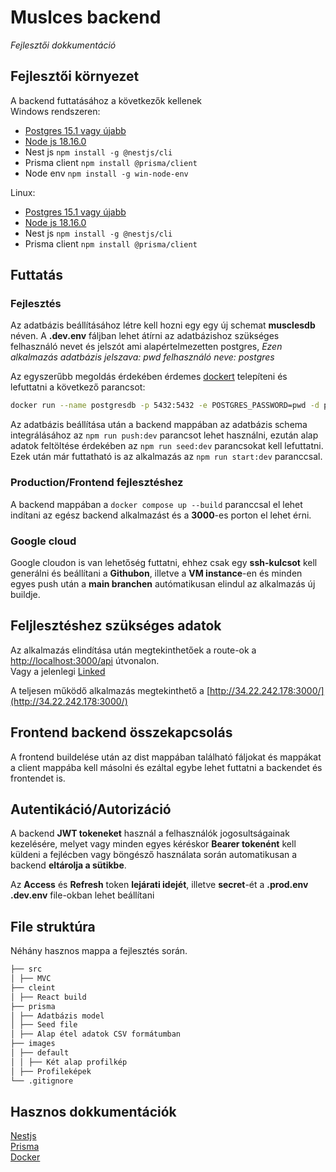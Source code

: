 

# Muslces backend
*Fejlesztői dokkumentáció*

## Fejlesztői környezet
A backend futtatásához a következők kellenek  
Windows rendszeren:

- [Postgres 15.1 vagy újabb](https://www.postgresql.org/download/)
- [Node js 18.16.0](https://nodejs.org/en/download)
- Nest js `npm install -g @nestjs/cli`
- Prisma client `npm install @prisma/client`
- Node env `npm install -g win-node-env`

Linux:
- [Postgres 15.1 vagy újabb](https://www.postgresql.org/download/)
- [Node js 18.16.0](https://nodejs.org/en/download)
- Nest js `npm install -g @nestjs/cli`
- Prisma client `npm install @prisma/client`

## Futtatás


### Fejlesztés
Az adatbázis beállításához létre kell hozni egy egy új schemat **musclesdb** néven. A **.dev.env** fáljban lehet átírni az adatbázishoz szükséges felhasználó nevet és jelszót ami alapértelmezetten postgres, *Ezen alkalmazás adatbázis jelszava: pwd felhasználó neve: postgres*

Az egyszerűbb megoldás érdekében érdemes [dockert](https://www.docker.com/products/docker-desktop/) telepíteni és lefuttatni a következő parancsot:
```bash  
docker run --name postgresdb -p 5432:5432 -e POSTGRES_PASSWORD=pwd -d postgres  
```  

Az adatbázis beállítása után a backend mappában az adatbázis schema integrálásához az `npm run push:dev` parancsot lehet használni, ezután alap adatok feltöltése érdekében az `npm run seed:dev` parancsokat kell lefuttatni.  
Ezek után már futtatható is az alkalmazás az `npm run start:dev` paranccsal.

### Production/Frontend fejlesztéshez

A backend mappában a `docker compose up --build` paranccsal el lehet indítani az egész backend alkalmazást és a **3000**-es porton el lehet érni.

### Google cloud

Google cloudon is van lehetőség futtatni, ehhez csak egy **ssh-kulcsot** kell generálni és beállítani a **Githubon**, illetve a **VM instance**-en és minden egyes push után a **main branchen** autómatikusan elindul az alkalmazás új buildje.

## Feljlesztéshez szükséges adatok
Az alkalmazás elindítása után megtekinthetőek a route-ok a [http://localhost:3000/api](http://localhost:3000/api) útvonalon.  
Vagy a jelenlegi [Linked](http://34.22.242.178:3000/api)

A teljesen működő alkalmazás megtekinthető a [http://34.22.242.178:3000/](http://34.22.242.178:3000/)

## Frontend backend összekapcsolás
A frontend buildelése után az dist mappában található fáljokat és mappákat a client mappába kell másolni és ezáltal egybe lehet futtatni a backendet és frontendet is.


## Autentikáció/Autorizáció

A backend **JWT tokeneket** használ a felhasználók jogosultságainak kezelésére, melyet vagy minden egyes kéréskor **Bearer tokenént** kell küldeni a fejlécben vagy böngésző használata során automatikusan a backend **eltárolja a sütikbe**.

Az **Access** és **Refresh** token **lejárati idejét**, illetve **secret**-ét a **.prod.env** **.dev.env** file-okban lehet beállítani


## File struktúra

Néhány hasznos mappa a fejlesztés során.

```markdown  
├── src  
│ ├── MVC  
├── cleint  
│ ├── React build  
├── prisma  
│ ├── Adatbázis model  
│ ├── Seed file  
│ ├── Alap étel adatok CSV formátumban  
├── images  
│ ├── default  
│ │ ├── Két alap profilkép  
│ ├── Profileképek  
└── .gitignore  
```  

## Hasznos dokkumentációk
[Nestjs](https://docs.nestjs.com/)  
[Prisma](https://www.prisma.io/)  
[Docker](https://docs.docker.com/)
